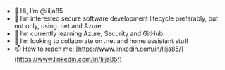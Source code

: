 - 👋 Hi, I’m @lilja85
- 👀 I’m interested secure software development lifecycle prefarably, but not only, using .net and Azure
- 🌱 I’m currently learning Azure, Security and GitHub
- 💞️ I’m looking to collaborate on .net and home assistant stuff
- 📫 How to reach me: [https://www.linkedin.com/in/lilja85/](https://www.linkedin.com/in/lilja85/)

<!---
lilja85/lilja85 is a ✨ special ✨ repository because its `README.md` (this file) appears on your GitHub profile.
You can click the Preview link to take a look at your changes.
--->
